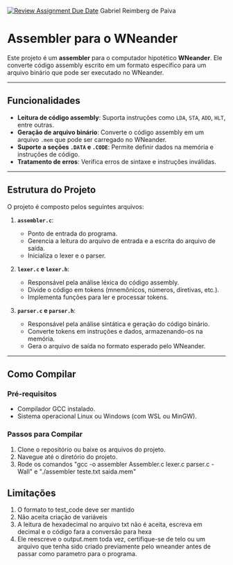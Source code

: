 [![Review Assignment Due Date](https://classroom.github.com/assets/deadline-readme-button-22041afd0340ce965d47ae6ef1cefeee28c7c493a6346c4f15d667ab976d596c.svg)](https://classroom.github.com/a/FLG6_3H5)
Gabriel Reimberg de Paiva

# Assembler para o WNeander

Este projeto é um **assembler** para o computador hipotético **WNeander**. Ele converte código assembly escrito em um formato específico para um arquivo binário que pode ser executado no WNeander.

---

## **Funcionalidades**

- **Leitura de código assembly**: Suporta instruções como `LDA`, `STA`, `ADD`, `HLT`, entre outras.
- **Geração de arquivo binário**: Converte o código assembly em um arquivo `.mem` que pode ser carregado no WNeander.
- **Suporte a seções `.DATA` e `.CODE`**: Permite definir dados na memória e instruções de código.
- **Tratamento de erros**: Verifica erros de sintaxe e instruções inválidas.

---

## **Estrutura do Projeto**

O projeto é composto pelos seguintes arquivos:

1. **`assembler.c`**:
   - Ponto de entrada do programa.
   - Gerencia a leitura do arquivo de entrada e a escrita do arquivo de saída.
   - Inicializa o lexer e o parser.

2. **`lexer.c` e `lexer.h`**:
   - Responsável pela análise léxica do código assembly.
   - Divide o código em tokens (mnemônicos, números, diretivas, etc.).
   - Implementa funções para ler e processar tokens.

3. **`parser.c` e `parser.h`**:
   - Responsável pela análise sintática e geração do código binário.
   - Converte tokens em instruções e dados, armazenando-os na memória.
   - Gera o arquivo de saída no formato esperado pelo WNeander.
---

## **Como Compilar**

### **Pré-requisitos**
- Compilador GCC instalado.
- Sistema operacional Linux ou Windows (com WSL ou MinGW).

### **Passos para Compilar**

1. Clone o repositório ou baixe os arquivos do projeto.
2. Navegue até o diretório do projeto.
3. Rode os comandos "gcc -o assembler Assembler.c lexer.c parser.c -Wall" e "./assembler teste.txt saida.mem"

## Limitações
1. O formato to test_code deve ser mantido
2. Não aceita criação de variáveis
3. A leitura de hexadecimal no arquivo txt não é aceita, escreva em decimal e o código fara a conversão para hexa
4. Ele reescreve o output.mem toda vez, certifique-se de telo ou um arquivo que tenha sido criado previamente pelo wneander antes de passar como parametro para o programa.

